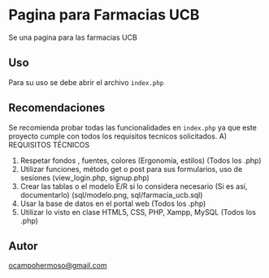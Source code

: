 # Pagina para Farmacias UCB

Se una pagina para las farmacias UCB

## Uso

Para su uso se debe abrir el archivo ` index.php `

## Recomendaciones

Se recomienda probar todas las funcionalidades en ` index.php ` ya que este proyecto
cumple con todos los requisitos tecnicos solicitados.
A) REQUISITOS TÉCNICOS
1) Respetar fondos , fuentes, colores (Ergonomía, estilos) (Todos los .php)
2) Utilizar funciones, método get o post para sus formularios, uso de sesiones (view_login.php, signup.php)
3) Crear las tablas o el modelo E/R si lo considera necesario (Si es así, documentarlo) (sql/modelo.png, sql/farmacia_ucb.sql)
4) Usar la base de datos en el portal web (Todos los .php)
5) Utilizar lo visto en clase HTML5, CSS, PHP, Xampp, MySQL (Todos los .php)

## Autor
ocampohermoso@gmail.com